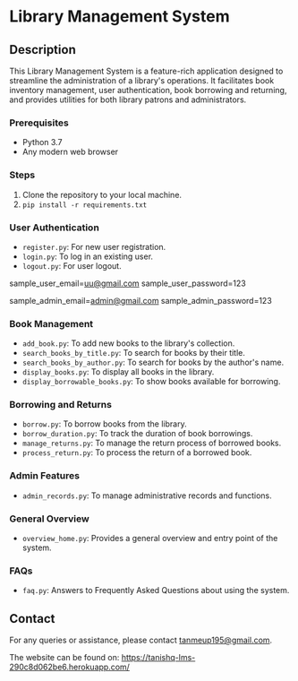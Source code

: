 # Library Management System

## Description

This Library Management System is a feature-rich application designed to streamline the administration of a library's operations. It facilitates book inventory management, user authentication, book borrowing and returning, and provides utilities for both library patrons and administrators.

### Prerequisites

- Python 3.7
- Any modern web browser

### Steps

1. Clone the repository to your local machine.
2. `pip install -r requirements.txt`

### User Authentication

- `register.py`: For new user registration.
- `login.py`: To log in an existing user.
- `logout.py`: For user logout.

sample_user_email=uu@gmail.com
sample_user_password=123

sample_admin_email=admin@gmail.com
sample_admin_password=123

### Book Management

- `add_book.py`: To add new books to the library's collection.
- `search_books_by_title.py`: To search for books by their title.
- `search_books_by_author.py`: To search for books by the author's name.
- `display_books.py`: To display all books in the library.
- `display_borrowable_books.py`: To show books available for borrowing.

### Borrowing and Returns

- `borrow.py`: To borrow books from the library.
- `borrow_duration.py`: To track the duration of book borrowings.
- `manage_returns.py`: To manage the return process of borrowed books.
- `process_return.py`: To process the return of a borrowed book.

### Admin Features

- `admin_records.py`: To manage administrative records and functions.

### General Overview

- `overview_home.py`: Provides a general overview and entry point of the system.

### FAQs

- `faq.py`: Answers to Frequently Asked Questions about using the system.

## Contact

For any queries or assistance, please contact [tanmeup195@gmail.com](mailto:tanmeup195@gmail.com).

The website can be found on: https://tanishq-lms-290c8d062be6.herokuapp.com/